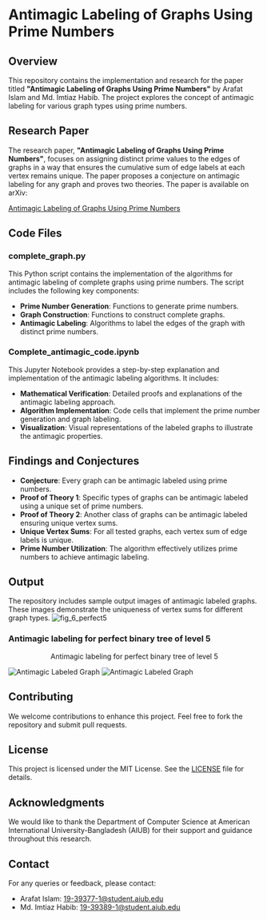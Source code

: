 # Antimagic Labeling of Graphs Using Prime Numbers

## Overview

This repository contains the implementation and research for the paper titled **"Antimagic Labeling of Graphs Using Prime Numbers"** by Arafat Islam and Md. Imtiaz Habib. The project explores the concept of antimagic labeling for various graph types using prime numbers.

## Research Paper

The research paper, **"Antimagic Labeling of Graphs Using Prime Numbers"**, focuses on assigning distinct prime values to the edges of graphs in a way that ensures the cumulative sum of edge labels at each vertex remains unique. The paper proposes a conjecture on antimagic labeling for any graph and proves two theories. The paper is available on arXiv:

[Antimagic Labeling of Graphs Using Prime Numbers](https://arxiv.org/abs/2403.17969)

## Code Files

### complete_graph.py

This Python script contains the implementation of the algorithms for antimagic labeling of complete graphs using prime numbers. The script includes the following key components:

- **Prime Number Generation**: Functions to generate prime numbers.
- **Graph Construction**: Functions to construct complete graphs.
- **Antimagic Labeling**: Algorithms to label the edges of the graph with distinct prime numbers.

### Complete_antimagic_code.ipynb

This Jupyter Notebook provides a step-by-step explanation and implementation of the antimagic labeling algorithms. It includes:

- **Mathematical Verification**: Detailed proofs and explanations of the antimagic labeling approach.
- **Algorithm Implementation**: Code cells that implement the prime number generation and graph labeling.
- **Visualization**: Visual representations of the labeled graphs to illustrate the antimagic properties.

## Findings and Conjectures

- **Conjecture**: Every graph can be antimagic labeled using prime numbers.
- **Proof of Theory 1**: Specific types of graphs can be antimagic labeled using a unique set of prime numbers.
- **Proof of Theory 2**: Another class of graphs can be antimagic labeled ensuring unique vertex sums.
- **Unique Vertex Sums**: For all tested graphs, each vertex sum of edge labels is unique.
- **Prime Number Utilization**: The algorithm effectively utilizes prime numbers to achieve antimagic labeling.

## Output

The repository includes sample output images of antimagic labeled graphs. These images demonstrate the uniqueness of vertex sums for different graph types.
![fig_6_perfect5](https://github.com/user-attachments/assets/bf0d3a4e-273a-4610-92c3-cee69e837985)
###  Antimagic labeling for perfect binary tree of level 5
<p align="center">Antimagic labeling for perfect binary tree of level 5</p>


![Antimagic Labeled Graph](images/output1.png)
![Antimagic Labeled Graph](images/output2.png)

## Contributing

We welcome contributions to enhance this project. Feel free to fork the repository and submit pull requests.

## License

This project is licensed under the MIT License. See the [LICENSE](LICENSE) file for details.

## Acknowledgments

We would like to thank the Department of Computer Science at American International University-Bangladesh (AIUB) for their support and guidance throughout this research.

## Contact

For any queries or feedback, please contact:

- Arafat Islam: 19-39377-1@student.aiub.edu
- Md. Imtiaz Habib: 19-39389-1@student.aiub.edu

